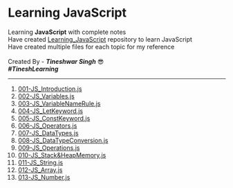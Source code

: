 # Learning JavaScript
Learning **JavaScript** with complete notes
<br/> 
Have created [Learning_JavaScript](https://github.com/tineshwar-singh/Learning_JavaScript) repository to learn JavaScript
<br/> Have created multiple files for each topic for my reference
<br/>
<br/> Created By - ***Tineshwar Singh*** 😎 
<br/> ***#TineshLearning***

---
001. [001-JS_Introduction.js](https://github.com/tineshwar-singh/Learning_JavaScript/blob/master/JavaScript/001-JS_Introduction.js) 
002. [002-JS_Variables.js](https://github.com/tineshwar-singh/Learning_JavaScript/blob/master/JavaScript/002-JS_Variables.js) 
003. [003-JS_VariableNameRule.js](https://github.com/tineshwar-singh/Learning_JavaScript/blob/master/JavaScript/003-JS_VariableNameRule.js) 
004. [004-JS_LetKeyword.js](https://github.com/tineshwar-singh/Learning_JavaScript/blob/master/JavaScript/004-JS_LetKeyword.js) 
005. [005-JS_ConstKeyword.js](https://github.com/tineshwar-singh/Learning_JavaScript/blob/master/JavaScript/005-JS_ConstKeyword.js) 
006. [006-JS_Operators.js](https://github.com/tineshwar-singh/Learning_JavaScript/blob/master/JavaScript/006-JS_Operators.js)  
007. [007-JS_DataTypes.js](https://github.com/tineshwar-singh/Learning_JavaScript/blob/master/JavaScript/007-JS_DataTypes.js)
008. [008-JS_DataTypeConversion.js](https://github.com/tineshwar-singh/Learning_JavaScript/blob/master/JavaScript/008-JS_DataTypeConversion.js)
009. [009-JS_Operations.js](https://github.com/tineshwar-singh/Learning_JavaScript/blob/master/JavaScript/009-JS_Operations.js)
010. [010-JS_Stack&HeapMemory.js](https://github.com/tineshwar-singh/Learning_JavaScript/blob/master/JavaScript/010-JS_Stack&HeapMemory.js)
011. [011-JS_String.js](https://github.com/tineshwar-singh/Learning_JavaScript/blob/master/JavaScript/011-JS_String.js)
012. [012-JS_Array.js](https://github.com/tineshwar-singh/Learning_JavaScript/blob/master/JavaScript/012-JS_Array.js)
013. [013-JS_Number.js](https://github.com/tineshwar-singh/Learning_JavaScript/blob/master/JavaScript/013-JS_Number.js)